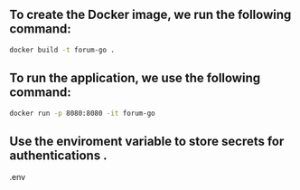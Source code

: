 ## To create the Docker image, we run the following command:
```bash
docker build -t forum-go .
```
## To run the application, we use the following command:
```bash
docker run -p 8080:8080 -it forum-go
```




## Use the enviroment variable to store secrets for authentications . 
.env